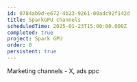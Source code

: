 ```yaml
---
id: 0784ab9d-e672-4b23-9261-00adc92f142d
title: SparkGPU channels
scheduledTime: 2025-01-23T15:00:00.000Z
completed: true
project: Spark GPU
order: 0
persistent: true
---
```


Marketing channels - X,
ads ppc